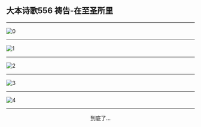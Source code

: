 
## 大本诗歌556 祷告-在至圣所里
        
<div id="aplayer0"></div>

---

<img alt="0" data-original="/data/d0556/0">

---

<img alt="1" data-original="/data/d0556/1">

---

<img alt="2" data-original="/data/d0556/2">

---

<img alt="3" data-original="/data/d0556/3">

---

<img alt="4" data-original="/data/d0556/4">

---

<p style="text-align: center">到底了...</p>

<script src="/js/dist-view.js"></script>

<script>
MAIN.id = 'd0556';
        
const ap0 = new APlayer({
    container: document.getElementById('aplayer0'),
    volume: 1,
    loop: 'none',
    preload: 'none',
    audio: [{
        name: '大本诗歌556.mp3',
        artist: '大本诗歌',
        url: 'https://res.wx.qq.com/voice/getvoice?mediaid=MzI0NTk3MDM5M18yMjQ3NDk0NDc0',
        cover: '/favicon'
    }]
});
</script>

